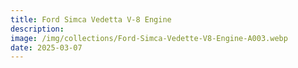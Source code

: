 ```yaml
---
title: Ford Simca Vedetta V-8 Engine
description: 
image: /img/collections/Ford-Simca-Vedette-V8-Engine-A003.webp
date: 2025-03-07
---
```


